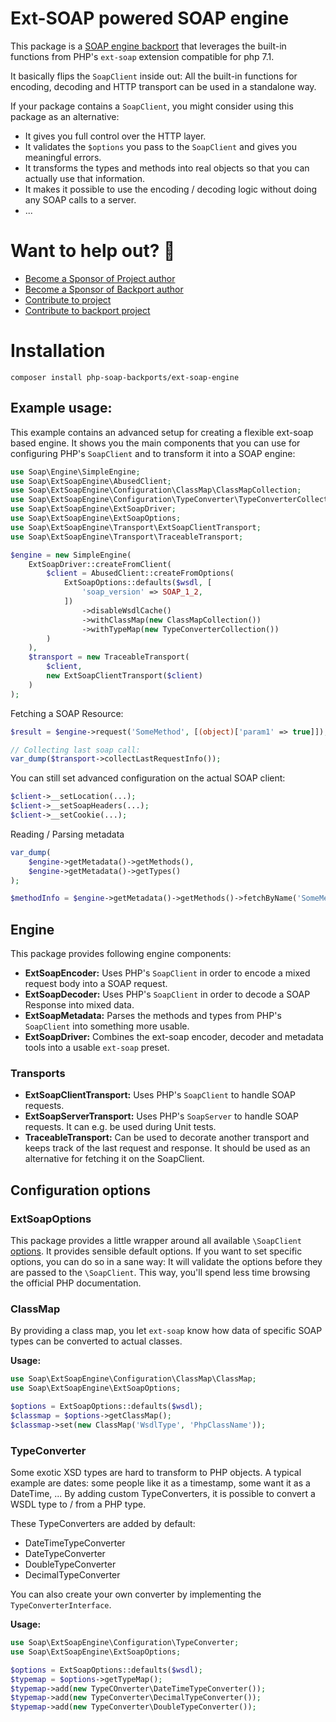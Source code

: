 # Ext-SOAP powered SOAP engine

This package is a [SOAP engine backport](https://github.com/php-soap-backport/engine) that leverages the built-in functions from  PHP's `ext-soap` extension compatible for php 7.1.

It basically flips the `SoapClient` inside out: All the built-in functions for encoding, decoding and HTTP transport can be used in a standalone way.

If your package contains a `SoapClient`, you might consider using this package as an alternative:

* It gives you full control over the HTTP layer.
* It validates the `$options` you pass to the `SoapClient` and gives you meaningful errors.
* It transforms the types and methods into real objects so that you can actually use that information.
* It makes it possible to use the encoding / decoding logic without doing any SOAP calls to a server.
* ...

# Want to help out? 💚

- [Become a Sponsor of Project author](https://github.com/php-soap/.github/blob/main/HELPING_OUT.md#sponsor)
- [Become a Sponsor of Backport author](https://github.com/php-soap-backports/.github/blob/main/HELPING_OUT.md#sponsor)
- [Contribute to project](https://github.com/php-soap/.github/blob/main/HELPING_OUT.md#contribute)
- [Contribute to backport project](https://github.com/php-soap-backports/.github/blob/main/HELPING_OUT.md#contribute)

# Installation

```shell
composer install php-soap-backports/ext-soap-engine
```

## Example usage:

This example contains an advanced setup for creating a flexible ext-soap based engine.
It shows you the main components that you can use for configuring PHP's `SoapClient` and to transform it into a SOAP engine:

```php
use Soap\Engine\SimpleEngine;
use Soap\ExtSoapEngine\AbusedClient;
use Soap\ExtSoapEngine\Configuration\ClassMap\ClassMapCollection;
use Soap\ExtSoapEngine\Configuration\TypeConverter\TypeConverterCollection;
use Soap\ExtSoapEngine\ExtSoapDriver;
use Soap\ExtSoapEngine\ExtSoapOptions;
use Soap\ExtSoapEngine\Transport\ExtSoapClientTransport;
use Soap\ExtSoapEngine\Transport\TraceableTransport;

$engine = new SimpleEngine(
    ExtSoapDriver::createFromClient(
        $client = AbusedClient::createFromOptions(
            ExtSoapOptions::defaults($wsdl, [
                'soap_version' => SOAP_1_2,
            ])
                ->disableWsdlCache()
                ->withClassMap(new ClassMapCollection())
                ->withTypeMap(new TypeConverterCollection())
        )
    ),
    $transport = new TraceableTransport(
        $client,
        new ExtSoapClientTransport($client)
    )
);
```

Fetching a SOAP Resource:

```php
$result = $engine->request('SomeMethod', [(object)['param1' => true]]);

// Collecting last soap call:
var_dump($transport->collectLastRequestInfo());
```

You can still set advanced configuration on the actual SOAP client:

```php
$client->__setLocation(...);
$client->__setSoapHeaders(...);
$client->__setCookie(...);
```

Reading / Parsing metadata

```php
var_dump(
    $engine->getMetadata()->getMethods(),
    $engine->getMetadata()->getTypes()
);

$methodInfo = $engine->getMetadata()->getMethods()->fetchByName('SomeMethod');
```

## Engine

This package provides following engine components:

* **ExtSoapEncoder:** Uses PHP's `SoapClient` in order to encode a mixed request body into a SOAP request.
* **ExtSoapDecoder:** Uses PHP's `SoapClient` in order to decode a SOAP Response into mixed data.
* **ExtSoapMetadata:** Parses the methods and types from PHP's `SoapClient` into something more usable.
* **ExtSoapDriver:** Combines the ext-soap encoder, decoder and metadata tools into a usable `ext-soap` preset.

### Transports

* **ExtSoapClientTransport:** Uses PHP's `SoapClient` to handle SOAP requests.
* **ExtSoapServerTransport:** Uses PHP's `SoapServer` to handle SOAP requests. It can e.g. be used during Unit tests.
* **TraceableTransport:** Can be used to decorate another transport and keeps track of the last request and response. It should be used as an alternative for fetching it on the SoapClient.

## Configuration options

### ExtSoapOptions

This package provides a little wrapper around all available `\SoapClient` [options](https://www.php.net/manual/en/soapclient.construct.php).
It provides sensible default options. If you want to set specific options, you can do so in a sane way:
It will validate the options before they are passed to the `\SoapClient`.
This way, you'll spend less time browsing the official PHP documentation.

### ClassMap

By providing a class map, you let `ext-soap` know how data of specific SOAP types can be converted to actual classes.

**Usage:**

```php
use Soap\ExtSoapEngine\Configuration\ClassMap\ClassMap;
use Soap\ExtSoapEngine\ExtSoapOptions;

$options = ExtSoapOptions::defaults($wsdl);
$classmap = $options->getClassMap();
$classmap->set(new ClassMap('WsdlType', 'PhpClassName'));
```

### TypeConverter

Some exotic XSD types are hard to transform to PHP objects.
A typical example are dates: some people like it as a timestamp, some want it as a DateTime, ...
By adding custom TypeConverters, it is possible to convert a WSDL type to / from a PHP type.

These TypeConverters are added by default:

- DateTimeTypeConverter
- DateTypeConverter
- DoubleTypeConverter
- DecimalTypeConverter

You can also create your own converter by implementing the `TypeConverterInterface`.

**Usage:**

```php
use Soap\ExtSoapEngine\Configuration\TypeConverter;
use Soap\ExtSoapEngine\ExtSoapOptions;

$options = ExtSoapOptions::defaults($wsdl);
$typemap = $options->getTypeMap();
$typemap->add(new TypeCOnverter\DateTimeTypeConverter());
$typemap->add(new TypeConverter\DecimalTypeConverter());
$typemap->add(new TypeConverter\DoubleTypeConverter());
```

